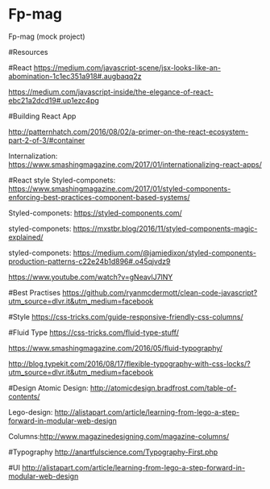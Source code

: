 # Fp-mag
Fp-mag (mock project)

#Resources

#React
https://medium.com/javascript-scene/jsx-looks-like-an-abomination-1c1ec351a918#.augbaqq2z

https://medium.com/javascript-inside/the-elegance-of-react-ebc21a2dcd19#.up1ezc4pg

#Building React App

http://patternhatch.com/2016/08/02/a-primer-on-the-react-ecosystem-part-2-of-3/#container

Internalization: https://www.smashingmagazine.com/2017/01/internationalizing-react-apps/

#React style
Styled-componets: https://www.smashingmagazine.com/2017/01/styled-components-enforcing-best-practices-component-based-systems/

Styled-componets: https://styled-components.com/

styled-componets: https://mxstbr.blog/2016/11/styled-components-magic-explained/

styled-componets: https://medium.com/@jamiedixon/styled-components-production-patterns-c22e24b1d896#.o45qjvdz9

https://www.youtube.com/watch?v=gNeavlJ7lNY

#Best Practises
https://github.com/ryanmcdermott/clean-code-javascript?utm_source=dlvr.it&utm_medium=facebook

#Style
https://css-tricks.com/guide-responsive-friendly-css-columns/

#Fluid Type
https://css-tricks.com/fluid-type-stuff/

https://www.smashingmagazine.com/2016/05/fluid-typography/

http://blog.typekit.com/2016/08/17/flexible-typography-with-css-locks/?utm_source=dlvr.it&utm_medium=facebook

#Design
Atomic Design: http://atomicdesign.bradfrost.com/table-of-contents/

Lego-design: http://alistapart.com/article/learning-from-lego-a-step-forward-in-modular-web-design

Columns:http://www.magazinedesigning.com/magazine-columns/

#Typography
http://anartfulscience.com/Typography-First.php

#UI
http://alistapart.com/article/learning-from-lego-a-step-forward-in-modular-web-design

